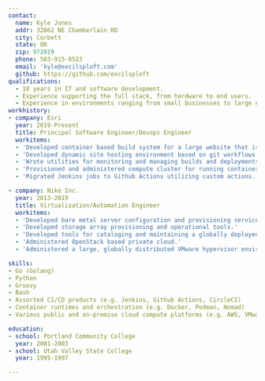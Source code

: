 ```yaml
---
contact:
  name: Kyle Jones
  addr: 32862 NE Chamberlain RD
  city: Corbett
  state: OR
  zip: 972019
  phone: 503-915-8523
  email: 'kyle@excilsploft.com'
  github: https://github.com/excilsploft
qualifications:
  - 18 years in IT and software development.
  - Experience supporting the full stack, from hardware to end users.
  - Experience in environments ranging from small businesses to large enterprises.
workhistory:
- company: Esri
  year: 2019-Present
  title: Principal Software Engineer/Devops Engineer
  workitems:
  - 'Developed container based build system for a large website that is deployed daily.'
  - 'Developed dynamic site hosting environment based on git workflows that provisions sites dynamically.'
  - 'Wrote utilities for monitoring and managing builds and deployments.'
  - 'Provisioned and administered compute cluster for running container and non-container workloads.'
  - 'Migrated Jenkins jobs to Github Actions utilizing custom actions.'

- company: Nike Inc.
  year: 2013-2019
  title: Virtualization/Automation Engineer
  workitems:
  - 'Developed bare metal server configuration and provisioning services.'
  - 'Developed storage array provisioning and operational tools.'
  - 'Developed tools for cataloging and maintaining a globally deployed server fleet.'
  - 'Administered OpenStack based private cloud.'
  - 'Administered a large, globally distributed VMware hypervisor environment.'

skills:
- Go (Golang)
- Python
- Groovy
- Bash
- Assorted CI/CD products (e.g. Jenkins, Github Actions, CircleCI)
- Container runtimes and orchestration (e.g. Docker, Podman, Nomad)
- Various public and on-premise cloud compute platforms (e.g. AWS, VMware VSphere, OpenStack)

education:
- school: Portland Community College
  year: 2001-2003
- school: Utah Valley State College
  year: 1995-1997

---
```

